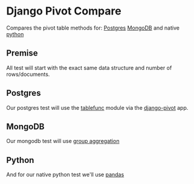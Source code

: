 # Django Pivot Compare

Compares the pivot table methods for:
[Postgres](https://www.postgresql.org/)
[MongoDB](https://www.mongodb.com)
and native [python](https://www.python.org) 

## Premise

All test will start with the exact same data structure
and number of rows/documents.

## Postgres

Our postgres test will use the
[tablefunc](https://www.postgresql.org/docs/9.2/static/tablefunc.html)
module via the [django-pivot](https://github.com/martsberger/django-pivot)
app.

## MongoDB

Our mongodb test will use
[group aggregation](http://docs.mongodb.org/manual/reference/aggregation/group/)

## Python

And for our native python test we'll use
[pandas](http://pandas.pydata.org/)
